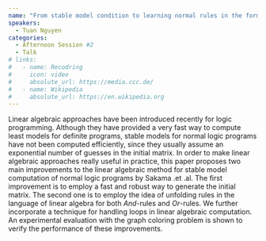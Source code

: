```yaml
---
name: "From stable model condition to learning normal rules in the form of program matrices"
speakers:
  - Tuan Nguyen
categories:
  - Afternoon Session #2
  - Talk
# links:
#   - name: Recodring
#     icon: video
#     absolute_url: https://media.ccc.de/
#   - name: Wikipedia
#     absolute_url: https://en.wikipedia.org
---
```


  Linear algebraic approaches have been introduced recently for logic programming. Although they have provided a very fast way to compute least models for definite programs, stable models for normal logic programs have not been computed efficiently, since they usually assume an exponential number of guesses in the initial matrix. In order to make linear algebraic approaches really useful in practice, this paper proposes two main improvements to the linear algebraic method for stable model computation of normal logic programs by Sakama .et .al. The first improvement is to employ a fast and robust way to generate the initial matrix. The second one is to employ the idea of unfolding rules in the language of linear algebra for both $And$-rules and $Or$-rules. We further incorporate a technique for handling loops in linear algebraic computation. An experimental evaluation with the graph coloring problem is shown to verify the performance of these improvements.
